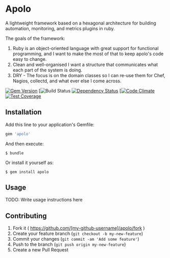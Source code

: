 # Apolo

A lightweight framework based on a hexagonal architecture for building automation, monitoring, and metrics plugins in ruby. 

The goals of the framework:
1. Ruby is an object-oriented language with great support for functional programming, and I want to make the most of that to keep apolo's code easy to change.
2. Clean and well-organised
I want a structure that communicates what each part of the system is doing.
3. DRY - The focus is on the domain classes so I can re-use them for Chef, Nagios, collectd, and what ever else I come across. 


[![Gem Version](http://img.shields.io/gem/v/apolo.svg)][gem]
[![Build Status](https://travis-ci.org/SteelHouseLabs/apolo.svg?branch=master)
[![Dependency Status](http://img.shields.io/gemnasium/SteelHouseLabs/apolo.svg)][gemnasium]
[[![Code Climate](https://codeclimate.com/github/SteelHouseLabs/apolo/badges/gpa.svg)](https://codeclimate.com/github/SteelHouseLabs/apolo)
[![Test Coverage](https://codeclimate.com/github/SteelHouseLabs/apolo/badges/coverage.svg)](https://codeclimate.com/github/SteelHouseLabs/apolo)

[gem]: https://rubygems.org/gems/apolo
[travis]: http://travis-ci.org/SteelHouseLabs/apolo
[gemnasium]: https://gemnasium.com/SteelHouseLabs/apolo
[codeclimate]: https://codeclimate.com/github/SteelHouseLabs/apolo
[coveralls]: https://coveralls.io/r/SteelHouseLabs/apolo

## Installation

Add this line to your application's Gemfile:

```ruby
gem 'apolo'
```

And then execute:

    $ bundle

Or install it yourself as:

    $ gem install apolo

## Usage

TODO: Write usage instructions here

## Contributing

1. Fork it ( https://github.com/[my-github-username]/apolo/fork )
2. Create your feature branch (`git checkout -b my-new-feature`)
3. Commit your changes (`git commit -am 'Add some feature'`)
4. Push to the branch (`git push origin my-new-feature`)
5. Create a new Pull Request
